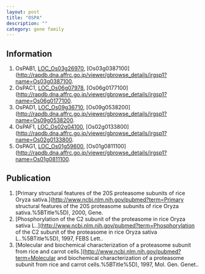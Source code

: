 ```yaml
---
layout: post
title: "OSPA"
description: ""
category: gene family
---
```


## Information
1. OsPAB1, [LOC_Os03g26970](http://rice.plantbiology.msu.edu/cgi-bin/ORF_infopage.cgi?orf=LOC_Os03g26970), [Os03g0387100](http://rapdb.dna.affrc.go.jp/viewer/gbrowse_details/irgsp1?name=Os03g0387100.
2. OsPAC1, [LOC_Os06g07978](http://rice.plantbiology.msu.edu/cgi-bin/ORF_infopage.cgi?orf=LOC_Os06g07978), [Os06g0177100](http://rapdb.dna.affrc.go.jp/viewer/gbrowse_details/irgsp1?name=Os06g0177100.
3. OsPAD1, [LOC_Os09g36710](http://rice.plantbiology.msu.edu/cgi-bin/ORF_infopage.cgi?orf=LOC_Os09g36710), [Os09g0538200](http://rapdb.dna.affrc.go.jp/viewer/gbrowse_details/irgsp1?name=Os09g0538200.
4. OsPAF1, [LOC_Os02g04100](http://rice.plantbiology.msu.edu/cgi-bin/ORF_infopage.cgi?orf=LOC_Os02g04100), [Os02g0133800](http://rapdb.dna.affrc.go.jp/viewer/gbrowse_details/irgsp1?name=Os02g0133800.
5. OsPAG1, [LOC_Os01g59600](http://rice.plantbiology.msu.edu/cgi-bin/ORF_infopage.cgi?orf=LOC_Os01g59600), [Os01g0811100](http://rapdb.dna.affrc.go.jp/viewer/gbrowse_details/irgsp1?name=Os01g0811100.

## Publication
1. [Primary structural features of the 20S proteasome subunits of rice Oryza sativa.](http://www.ncbi.nlm.nih.gov/pubmed?term=Primary structural features of the 20S proteasome subunits of rice Oryza sativa.%5BTitle%5D), 2000, Gene.
2. [Phosphorylation of the C2 subunit of the proteasome in rice Oryza sativa L..](http://www.ncbi.nlm.nih.gov/pubmed?term=Phosphorylation of the C2 subunit of the proteasome in rice Oryza sativa L..%5BTitle%5D), 1997, FEBS Lett..
3. [Molecular and biochemical characterization of a proteasome subunit from rice and carrot cells.](http://www.ncbi.nlm.nih.gov/pubmed?term=Molecular and biochemical characterization of a proteasome subunit from rice and carrot cells.%5BTitle%5D), 1997, Mol. Gen. Genet..


